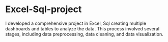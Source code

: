 # Excel-Sql-project
I developed a comprehensive project in Excel, Sql creating multiple dashboards and tables to analyze the data. This process involved several stages, including data preprocessing, data cleaning, and data visualization.
